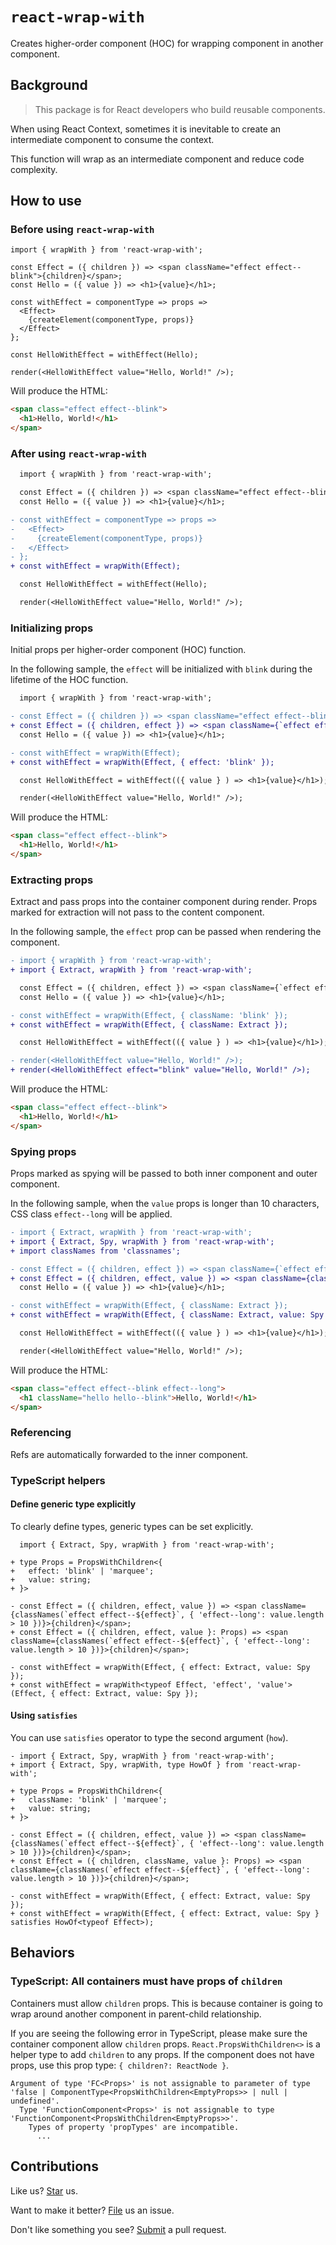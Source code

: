 # `react-wrap-with`

Creates higher-order component (HOC) for wrapping component in another component.

## Background

> This package is for React developers who build reusable components.

When using React Context, sometimes it is inevitable to create an intermediate component to consume the context.

This function will wrap as an intermediate component and reduce code complexity.

## How to use

### Before using `react-wrap-with`

```tsx
import { wrapWith } from 'react-wrap-with';

const Effect = ({ children }) => <span className="effect effect--blink">{children}</span>;
const Hello = ({ value }) => <h1>{value}</h1>;

const withEffect = componentType => props =>
  <Effect>
    {createElement(componentType, props)}
  </Effect>
};

const HelloWithEffect = withEffect(Hello);

render(<HelloWithEffect value="Hello, World!" />);
```

Will produce the HTML:

```html
<span class="effect effect--blink">
  <h1>Hello, World!</h1>
</span>
```

### After using `react-wrap-with`

```diff
  import { wrapWith } from 'react-wrap-with';

  const Effect = ({ children }) => <span className="effect effect--blink">{children}</span>;
  const Hello = ({ value }) => <h1>{value}</h1>;

- const withEffect = componentType => props =>
-   <Effect>
-     {createElement(componentType, props)}
-   </Effect>
- };
+ const withEffect = wrapWith(Effect);

  const HelloWithEffect = withEffect(Hello);

  render(<HelloWithEffect value="Hello, World!" />);
```

### Initializing props

Initial props per higher-order component (HOC) function.

In the following sample, the `effect` will be initialized with `blink` during the lifetime of the HOC function.

```diff
  import { wrapWith } from 'react-wrap-with';

- const Effect = ({ children }) => <span className="effect effect--blink">{children}</span>;
+ const Effect = ({ children, effect }) => <span className={`effect effect--${effect}`}>{children}</span>;
  const Hello = ({ value }) => <h1>{value}</h1>;

- const withEffect = wrapWith(Effect);
+ const withEffect = wrapWith(Effect, { effect: 'blink' });

  const HelloWithEffect = withEffect(({ value } ) => <h1>{value}</h1>);

  render(<HelloWithEffect value="Hello, World!" />);
```

Will produce the HTML:

```html
<span class="effect effect--blink">
  <h1>Hello, World!</h1>
</span>
```

### Extracting props

Extract and pass props into the container component during render. Props marked for extraction will not pass to the content component.

In the following sample, the `effect` prop can be passed when rendering the component.

```diff
- import { wrapWith } from 'react-wrap-with';
+ import { Extract, wrapWith } from 'react-wrap-with';

  const Effect = ({ children, effect }) => <span className={`effect effect--${effect}`}>{children}</span>;
  const Hello = ({ value }) => <h1>{value}</h1>;

- const withEffect = wrapWith(Effect, { className: 'blink' });
+ const withEffect = wrapWith(Effect, { className: Extract });

  const HelloWithEffect = withEffect(({ value } ) => <h1>{value}</h1>);

- render(<HelloWithEffect value="Hello, World!" />);
+ render(<HelloWithEffect effect="blink" value="Hello, World!" />);
```

Will produce the HTML:

```html
<span class="effect effect--blink">
  <h1>Hello, World!</h1>
</span>
```

### Spying props

Props marked as spying will be passed to both inner component and outer component.

In the following sample, when the `value` props is longer than 10 characters, CSS class `effect--long` will be applied.

```diff
- import { Extract, wrapWith } from 'react-wrap-with';
+ import { Extract, Spy, wrapWith } from 'react-wrap-with';
+ import classNames from 'classnames';

- const Effect = ({ children, effect }) => <span className={`effect effect--${effect}`}>{children}</span>;
+ const Effect = ({ children, effect, value }) => <span className={classNames(`effect effect--${effect}`, { 'effect--long': value.length > 10 })}>{children}</span>;
  const Hello = ({ value }) => <h1>{value}</h1>;

- const withEffect = wrapWith(Effect, { className: Extract });
+ const withEffect = wrapWith(Effect, { className: Extract, value: Spy });

  const HelloWithEffect = withEffect(({ value } ) => <h1>{value}</h1>);

  render(<HelloWithEffect value="Hello, World!" />);
```

Will produce the HTML:

```html
<span class="effect effect--blink effect--long">
  <h1 className="hello hello--blink">Hello, World!</h1>
</span>
```

### Referencing

Refs are automatically forwarded to the inner component.

### TypeScript helpers

#### Define generic type explicitly

To clearly define types, generic types can be set explicitly.

```tsx
  import { Extract, Spy, wrapWith } from 'react-wrap-with';

+ type Props = PropsWithChildren<{
+   effect: 'blink' | 'marquee';
+   value: string;
+ }>

- const Effect = ({ children, effect, value }) => <span className={classNames(`effect effect--${effect}`, { 'effect--long': value.length > 10 })}>{children}</span>;
+ const Effect = ({ children, effect, value }: Props) => <span className={classNames(`effect effect--${effect}`, { 'effect--long': value.length > 10 })}>{children}</span>;

- const withEffect = wrapWith(Effect, { effect: Extract, value: Spy });
+ const withEffect = wrapWith<typeof Effect, 'effect', 'value'>(Effect, { effect: Extract, value: Spy });
```

#### Using `satisfies`

You can use `satisfies` operator to type the second argument (`how`).

```tsx
- import { Extract, Spy, wrapWith } from 'react-wrap-with';
+ import { Extract, Spy, wrapWith, type HowOf } from 'react-wrap-with';

+ type Props = PropsWithChildren<{
+   className: 'blink' | 'marquee';
+   value: string;
+ }>

- const Effect = ({ children, effect, value }) => <span className={classNames(`effect effect--${effect}`, { 'effect--long': value.length > 10 })}>{children}</span>;
+ const Effect = ({ children, className, value }: Props) => <span className={classNames(`effect effect--${effect}`, { 'effect--long': value.length > 10 })}>{children}</span>;

- const withEffect = wrapWith(Effect, { effect: Extract, value: Spy });
+ const withEffect = wrapWith(Effect, { effect: Extract, value: Spy } satisfies HowOf<typeof Effect>);
```

## Behaviors

### TypeScript: All containers must have props of `children`

Containers must allow `children` props. This is because container is going to wrap around another component in parent-child relationship.

If you are seeing the following error in TypeScript, please make sure the container component allow `children` props. `React.PropsWithChildren<>` is a helper type to add `children` to any props. If the component does not have props, use this prop type: `{ children?: ReactNode }`.

```
Argument of type 'FC<Props>' is not assignable to parameter of type 'false | ComponentType<PropsWithChildren<EmptyProps>> | null | undefined'.
  Type 'FunctionComponent<Props>' is not assignable to type 'FunctionComponent<PropsWithChildren<EmptyProps>>'.
    Types of property 'propTypes' are incompatible.
      ...
```

## Contributions

Like us? [Star](https://github.com/compulim/react-wrap-with/stargazers) us.

Want to make it better? [File](https://github.com/compulim/react-wrap-with/issues) us an issue.

Don't like something you see? [Submit](https://github.com/compulim/react-wrap-with/pulls) a pull request.
